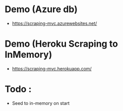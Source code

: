 # Demo (Azure db)
- https://scraping-mvc.azurewebsites.net/

# Demo (Heroku Scraping to InMemory)
- https://scraping-mvc.herokuapp.com/


# Todo :
- Seed to in-memory on start
